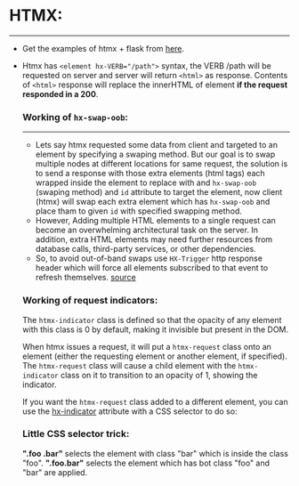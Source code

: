 # HTMX:

---

- Get the examples of htmx + flask from [here](https://github.com/Konfuzian/htmx-examples-with-flask).

- Htmx has `<element hx-VERB="/path">` syntax, the VERB /path will be requested on server and server will return `<html>`  as response. Contents of `<html>` response will replace the innerHTML of element **if the request responded in a 200**.

   

  ### Working of `hx-swap-oob`:

  ---

  - Lets say htmx requested some data from client and targeted to an element by specifying a swaping method. But our goal is to swap multiple nodes at different locations for same request, the solution is to send a response with those extra elements (html tags) each wrapped inside the element to replace with and `hx-swap-oob` (swaping method) and `id` attribute to target the element, now client (htmx) will swap each extra element which has `hx-swap-oob` and place tham to given `id` with specified swapping method.
  - However, Adding multiple HTML elements to a single request can become an  overwhelming architectural task on the server. In addition, extra HTML  elements may need further resources from database calls, third-party  services, or other dependencies.
  - So, to avoid out-of-band swaps use `HX-Trigger` http response header which will force all elements subscribed to that event to refresh themselves. [source](https://www.jetbrains.com/guide/dotnet/tutorials/htmx-aspnetcore/out-of-band-swaps/)
  
  
  
  ### Working of request indicators:
  
  The `htmx-indicator` class is defined so that the opacity of any element with this class is 0 by default, making it invisible but present in the DOM.
  
  When htmx issues a request, it will put a `htmx-request` class onto an element (either the requesting element or another element, if specified).  The `htmx-request` class will cause a child element with the `htmx-indicator` class on it to transition to an opacity of 1, showing the indicator.
  
  If you want the `htmx-request` class added to a different element, you can use the [hx-indicator](https://htmx.org/attributes/hx-indicator/) attribute with a CSS selector to do so:
  
  
  
  ### Little CSS selector trick:
  
  **".foo .bar"** selects the element with class "bar" which is inside the class "foo". **".foo.bar"** selects the element which has bot class "foo" and "bar" are applied.